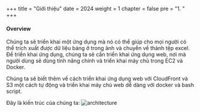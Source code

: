 +++
title = "Giới thiệu"
date = 2024
weight = 1
chapter = false
pre = "1. "
+++

#### Overview
Chúng ta sẽ triển khai một ứng dụng mà nó có thể giúp cho mọi người có thể trích xuất được dữ liệu bảng ở trong ảnh và chuyển về thành tệp excel. Để triển khai ứng dụng, chúng ta sẽ cần triển khai ứng dụng web, nơi mà người dùng sẽ dùng tính năng chính và triển khai máy chủ trong EC2 và Docker.

Chúng ta sẽ biết thêm về cách triển khai ứng dụng web với CloudFront và S3 một cách tự động và triển khai máy chủ web dễ dàng với docker và bash script.

Đây là kiến trúc của chúng ta:
![architecture](/images/1-introduction/architecture.png)